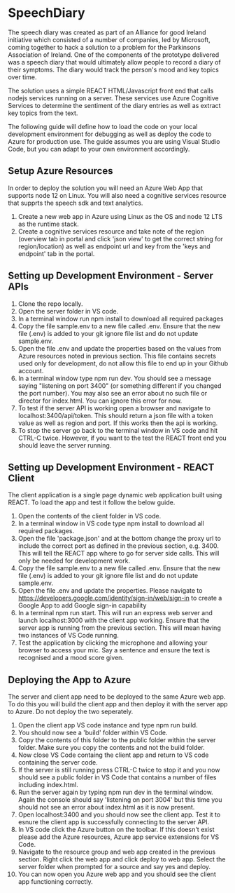 # SpeechDiary

The speech diary was created as part of an Alliance for good Ireland initiative which consisted of a number of companies, led by Microsoft, coming together to hack a solution to a problem for the Parkinsons Association of Ireland. One of the components of the prototype delivered was a speech diary that would ultimately allow people to record a diary of their symptoms. The diary would track the person's mood and key topics over time. 

The solution uses a simple REACT HTML/Javascript front end that calls nodejs services running on a server. These services use Azure Cognitive Services to determine the sentiment of the diary entries as well as extract key topics from the text. 

The following guide will define how to load the code on your local development environment for debugging as well as deploy the code to Azure for production use. The guide assumes you are using Visual Studio Code, but you can adapt to your own environment accordingly.

## Setup Azure Resources

In order to deploy the solution you will need an Azure Web App that supports node 12 on Linux. You will also need a cognitive services resource that supprts the speech sdk and text analytics.

1. Create a new web app in Azure using Linux as the OS and node 12 LTS as the runtime stack.
2. Create a cognitive services resource and take note of the region (overview tab in portal and click 'json view' to get the correct string for region/location) as well as endpoint url and key from the 'keys and endpoint' tab in the portal.

## Setting up Development Environment - Server APIs

1. Clone the repo locally.
2. Open the server folder in VS code.
3. In a terminal window run npm install to download all required packages
4. Copy the file sample.env to a new file called .env. Ensure that the new file (.env) is added to your git ignore file list and do not update sample.env.
4. Open the file .env and update the properties based on the values from Azure resources noted in previous section. This file contains secrets used only for development, do not allow this file to end up in your Github account.
5. In a terminal window type npm run dev. You should see a message saying "listening on port 3400" (or something different if you changed the port number). You may also see an error about no such file or director for index.html. You can ignore this error for now.
6. To test if the server API is working open a browser and navigate to localhost:3400/api/token. This should return a json file with a token value as well as region and port. If this works then the api is working.
7. To stop the server go back to the terminal window in VS code and hit CTRL-C twice. However, if you want to the test the REACT front end you should leave the server running.

## Setting up Development Environment - REACT Client

The client application is a single page dynamic web application built using REACT. To load the app and test it follow the below guide.

1. Open the contents of the client folder in VS code.
2. In a terminal window in VS code type npm install to download all required packages.
3. Open the file 'package.json' and at the bottom change the proxy url to include the correct port as defined in the previous section, e.g. 3400. This will tell the REACT app where to go for server side calls. This will only be needed for development work.
4. Copy the file sample.env to a new file called .env. Ensure that the new file (.env) is added to your git ignore file list and do not update sample.env.
5. Open the file .env and update the properties. Please navigate to https://developers.google.com/identity/sign-in/web/sign-in to create a Google App to add Google sign-in capability
6. In a terminal npm run start. This will run an express web server and launch localhost:3000 with the client app working. Ensure that the server app is running from the previous section. This will mean having two instances of VS Code running.
7. Test the application by clicking the microphone and allowing your browser to access your mic. Say a sentence and ensure the text is recognised and a mood score given.

## Deploying the App to Azure

The server and client app need to be deployed to the same Azure web app. To do this you will build the client app and then deploy it with the server app to Azure. Do not deploy the two seperately.

1. Open the client app VS code instance and type npm run build.
2. You should now see a 'build' folder within VS Code. 
3. Copy the contents of this folder to the public folder within the server folder. Make sure you copy the contents and not the build folder. 
4. Now close VS Code containg the client app and return to VS code containing the server code.
5. If the server is still running press CTRL-C twice to stop it and you now should see a public folder in VS Code that contains a number of files including index.html.
6. Run the server again by typing npm run dev in the terminal window. Again the console should say 'listening on port 3004' but this time you should not see an error about index.html as it is now present.
7. Open localhost:3400 and you should now see the client app. Test it to esnure the client app is successfully connecting to the server API.
8. In VS code click the Azure button on the toolbar. If this doesn't exist please add the Azure resources, Azure app service extensions for VS Code.
9. Navigate to the resource group and web app created in the previous section. Right click the web app and click deploy to web app. Select the server folder when prompted for a source and say yes and deploy.
10. You can now open you Azure web app and you should see the client app functioning correctly.


